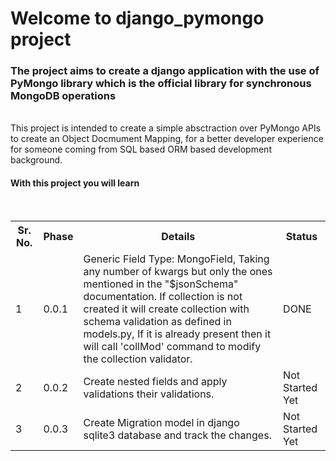 <h1> Welcome to django_pymongo project</h1>

<h3> The project aims to create a django application with the use of PyMongo library which is the official library for synchronous MongoDB operations</h3>


<br>
This project is intended to create a simple absctraction over PyMongo APIs to create an Object Docmument Mapping,
for a better developer experience for someone coming from SQL based ORM based development background.

<h4>
With this project you will learn

</h4>

<br>
<table>
    <th>Sr. No.</th> <th>Phase</th> <th>Details</th> <th>Status</th>
    <tr> <td>1</td> <td>0.0.1</td> <td>Generic Field Type: MongoField, Taking any number of kwargs but only the ones mentioned in the "$jsonSchema" documentation. If collection is not created it will create collection with schema validation as defined in models.py, If it is already present then it will call 'collMod' command to modify the collection validator.</td> <td> DONE</td></tr>
    <tr> <td>2</td> <td>0.0.2</td> <td>Create nested fields and apply validations their validations.</td><td>Not Started Yet </td></tr>
    <tr> <td>3</td> <td>0.0.3</td> <td>Create Migration model in django sqlite3 database and track the changes. </td> <td>Not Started Yet</td></tr>
</table>
